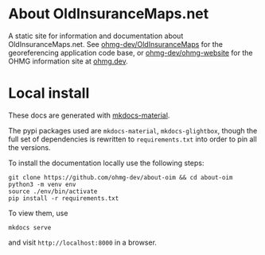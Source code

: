 # About OldInsuranceMaps.net

A static site for information and documentation about OldInsuranceMaps.net. See [ohmg-dev/OldInsuranceMaps](https://github.com/ohmg-dev/OldInsuranceMaps) for the georeferencing application code base, or [ohmg-dev/ohmg-website](https://github.com/ohmg-dev/ohmg-website) for the OHMG information site at [ohmg.dev](https://ohmg.dev).

# Local install

These docs are generated with [mkdocs-material](https://squidfunk.github.io/mkdocs-material). 

The pypi packages used are `mkdocs-material`, `mkdocs-glightbox`, though the full set of dependencies is rewritten to `requirements.txt` into order to pin all the versions. 

To install the documentation locally use the following steps:

```
git clone https://github.com/ohmg-dev/about-oim && cd about-oim
python3 -m venv env
source ./env/bin/activate
pip install -r requirements.txt
```

To view them, use

```
mkdocs serve
```

and visit `http://localhost:8000` in a browser.
